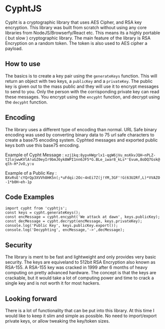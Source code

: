# CyphtJS

Cypht is a cryptographic library that uses AES Cipher, and RSA key encryption. This library was built from scratch without using any core libraries from NodeJS/Browserfy/React etc. This means its a highly portable ( but slow ) cryptographic library. The main feature of the library is RSA Encryption on a random token. The token is also used to AES cipher a payload. 

## How to use
The basics is to create a key pair using the `generateKeys` function. This will return an object with two keys, a `publicKey` and a `privateKey`. The public key is given out to the mass public and they will use it to encrypt messages to send to you. Only the person with the corrisponding private key can read these messages. You encrypt using the `encypht` function, and decrypt using the `decypht` function.

## Encoding
The library uses a different type of encoding than normal. URL Safe binary encoding was used by converting binary data to 75 url safe characters to create a base75 encoding system. Cyphted messages and exported public keys both use this base75 encoding.

Example of Cypht Message : 
`xzj1kq:8ypvHWgrlx1-qgW6jVu_msKkvJQH~nPLZ-t2lojwwKVlA!uGZ0eyIr9bmJ6yk8WPI1nn6JF5*G.BLe_iwar8_kLs*'Evum,8oDQ7Gsk@qlh-H*JvO,y:u`

Example of a Public Key : 
`BXvRsE'cYQrQp3XVVh8HK5n(;*uFdqi:2Oc~4nEi7Z(j!YM,3GF'!G(63U2Rf,L)*VVAZO-1*b0H~eh-1p`

## Code Examples
```
import cypht from 'cyphtjs';
const keys = cypht.generateKeys();
const encMessage = cypht.encypht('We attack at dawn', keys.publicKey);
const decMessage = cypht.decrypt(encMessage, keys.privateKey);
console.log('Public Key', keys.publicKey.export());
console.log('Decyphting', encMessage,'->',decMessage);
```

## Security
The library is ment to be fast and lightweight and only provides very basic security. The keys are equiveland to 512bit RSA Encryption also known as RSA-155. A RSA-155 key was cracked in 1999 after 6 months of heavy computing on pretty advanced hardware. The concept is that the keys are crackable, but it would take a lot of computing power and time to crack a single key and is not worth it for most hackers.

## Looking forward
There is a lot of functionality that can be put into this library. At this time I would like to keep it slim and simple as possible. No need to import/export private keys, or allow tweaking the key/token sizes.
